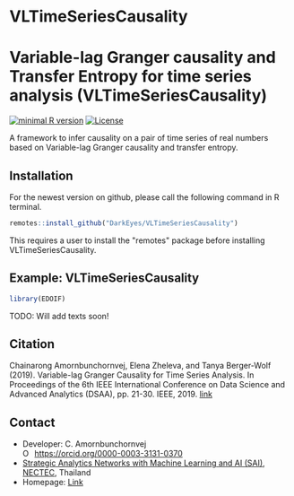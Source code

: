 # VLTimeSeriesCausality
 
Variable-lag Granger causality and Transfer Entropy for time series analysis (VLTimeSeriesCausality)
===========================================================
[![minimal R version](https://img.shields.io/badge/R%3E%3D-3.5.0-6666ff.svg)](https://cran.r-project.org/)
[![License](https://img.shields.io/badge/License-BSD%203--Clause-orange.svg)](https://spdx.org/licenses/BSD-3-Clause.html)

A framework to infer causality on a pair of time series of real numbers based on Variable-lag Granger causality and transfer entropy.

Installation
------------

For the newest version on github, please call the following command in R terminal.

``` r
remotes::install_github("DarkEyes/VLTimeSeriesCausality")
```
This requires a user to install the "remotes" package before installing VLTimeSeriesCausality.

Example: VLTimeSeriesCausality
----------------------------------------------------------------------------------
``` r
library(EDOIF)
```
TODO: Will add texts soon!

Citation
----------------------------------------------------------------------------------
Chainarong Amornbunchornvej, Elena Zheleva, and Tanya Berger-Wolf (2019). Variable-lag Granger Causality for Time Series Analysis. In Proceedings of the 6th IEEE International Conference on Data Science and Advanced Analytics (DSAA), pp. 21-30. IEEE, 2019. <a href="https://www.cs.uic.edu/~elena/pubs/amornbunchornvej-dsaa19.pdf">link</a>

Contact
----------------------------------------------------------------------------------
- Developer: C. Amornbunchornvej<div itemscope itemtype="https://schema.org/Person"><a itemprop="sameAs" content="https://orcid.org/0000-0003-3131-0370" href="https://orcid.org/0000-0003-3131-0370" target="orcid.widget" rel="noopener noreferrer" style="vertical-align:top;"><img src="https://orcid.org/sites/default/files/images/orcid_16x16.png" style="width:1em;margin-right:.5em;" alt="ORCID iD icon">https://orcid.org/0000-0003-3131-0370</a></div>
- <a href="https://www.nectec.or.th/en/research/dsaru/dsarg-sai.html">Strategic Analytics Networks with Machine Learning and AI (SAI)</a>, <a href="https://www.nectec.or.th/en/">NECTEC</a>, Thailand
- Homepage: <a href="https://sites.google.com/view/amornbunchornvej/home">Link</a>
